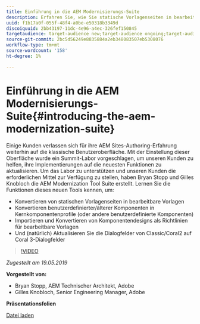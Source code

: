 ```yaml
---
title: Einführung in die AEM Modernisierungs-Suite
description: Erfahren Sie, wie Sie statische Vorlagenseiten in bearbeitbare Vorlagen konvertieren. Erfahren Sie, wie Sie benutzerdefinierte oder ältere Komponenten in Kernkomponentenprofile konvertieren können und vieles mehr.
uuid: f1b17a0f-055f-48f4-a0be-e50318b3349d
discoiquuid: 2bb43197-11dc-4e96-a4ec-326fef150845
targetaudience: target-audience new;target-audience ongoing;target-audience upgrader
source-git-commit: 2bc5d56249e8835884a2eb348083507eb5308076
workflow-type: tm+mt
source-wordcount: '158'
ht-degree: 1%

---
```



# Einführung in die AEM Modernisierungs-Suite{#introducing-the-aem-modernization-suite}

Einige Kunden verlassen sich für ihre AEM Sites-Authoring-Erfahrung weiterhin auf die klassische Benutzeroberfläche. Mit der Einstellung dieser Oberfläche wurde ein Summit-Labor vorgeschlagen, um unseren Kunden zu helfen, ihre Implementierungen auf die neuesten Funktionen zu aktualisieren. Um das Labor zu unterstützen und unseren Kunden die erforderlichen Mittel zur Verfügung zu stellen, haben Bryan Stopp und Gilles Knobloch die AEM Modernization Tool Suite erstellt.  Lernen Sie die Funktionen dieses neuen Tools kennen, um:

* Konvertieren von statischen Vorlagenseiten in bearbeitbare Vorlagen
* Konvertieren benutzerdefinierter/älterer Komponenten in Kernkomponentenprofile (oder andere benutzerdefinierte Komponenten)
* Importieren und Konvertieren von Komponentendesigns als Richtlinien für bearbeitbare Vorlagen
* Und (natürlich) Aktualisieren Sie die Dialogfelder von Classic/Coral2 auf Coral 3-Dialogfelder

>[!VIDEO](https://video.tv.adobe.com/v/27322?quality=9)

*Zugestellt am 19.05.2019*

**Vorgestellt von:**

* Bryan Stopp, AEM Technischer Architekt, Adobe
* Gilles Knobloch, Senior Engineering Manager, Adobe

**Präsentationsfolien**

[Datei laden](assets/modernization-toolsaemgems.pdf)
